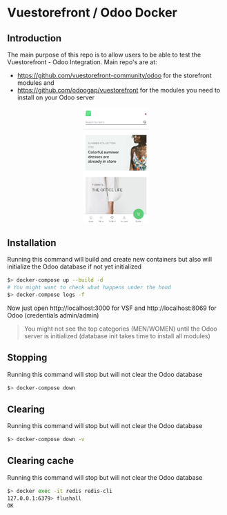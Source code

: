 # Vuestorefront / Odoo Docker

## Introduction

The main purpose of this repo is to allow users to be able to test the Vuestorefront - Odoo Integration.
Main repo's are at:

* https://github.com/vuestorefront-community/odoo for the storefront modules and 
* https://github.com/odoogap/vuestorefront for the modules you need to install on your Odoo server

<div align="center">
  <img src="vsf-odoo.png" alt="Vue Storefront" width="30%"/>
</div>

## Installation

Running this command will build and create new containers but also will initialize the Odoo database if not yet initialized

```bash
$> docker-compose up --build -d
# You might want to check what happens under the hood
$> docker-compose logs -f
```

Now just open http://localhost:3000 for VSF and http://localhost:8069 for Odoo (credentials admin/admin)

> You might not see the top categories (MEN/WOMEN) until the Odoo server is initialized (database init takes time to install all modules)

## Stopping

Running this command will stop but will not clear the Odoo database

```bash
$> docker-compose down
```

## Clearing

Running this command will stop but will not clear the Odoo database

```bash
$> docker-compose down -v
```

## Clearing cache

Running this command will stop but will not clear the Odoo database

```bash
$> docker exec -it redis redis-cli
127.0.0.1:6379> flushall
OK
```
